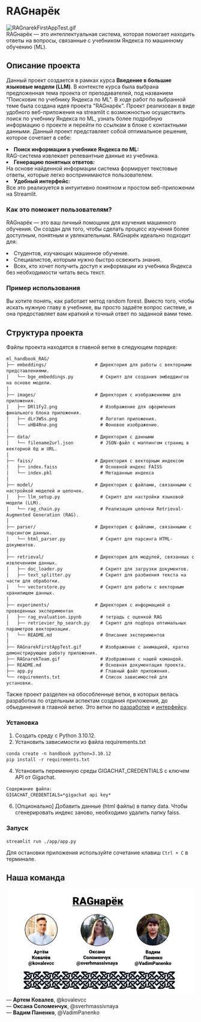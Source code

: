 # RAGнарёк
![RAGnarekFirstAppTest.gif](https://github.com/kovalevcc/ml_handbook_RAG/blob/main/RAGnarekFirstAppTest.gif)
<br>RAGнарёк — это интеллектуальная система, которая помогает находить ответы на вопросы, связанные с учебником Яндекса по машинному обучению (ML).
## Описание проекта
Данный проект создается в рамках курса <b>Введение в большие языковые модели (LLM)</b>. В контексте курса была выбрана предложенная тема проекта от преподавателей, под названием "Поисковик по учебнику Яндекса по ML". В ходе работ по выбранной теме была создана идея проекта "RAGнарёк". Проект реализован в виде удобного веб-приложения на streamlit с возможностью осуществить поиск по учебнику Яндекса по ML, узнать более подробную информацию о проекте и перейти по ссылкам в блоке с контактными данными. Данный проект представляет собой оптимальное решение, которое сочетает в себе:
            <li><b>Поиск информации в учебнике Яндекса по ML:</b>  
            RAG-система извлекает релевантные данные из учебника.</li>
            <li><b>Генерацию понятных ответов:</b>  
            На основе найденной информации система формирует текстовые ответы, которые легко воспринимаются пользователем.</li>
            <li><b>Удобный интерфейс:</b>  
            Все это реализуется в интуитивно понятном и простом веб-приложении на Streamlit. </li>
### Как это поможет пользователям?
RAGнарёк — это ваш личный помощник для изучения машинного обучения. Он создан для того, чтобы сделать процесс изучения более доступным, понятным и увлекательным. RAGнарёк идеально подходит для:
            <li>Студентов, изучающих машинное обучение.</li>
            <li>Специалистов, которым нужно быстро освежить знания.</li>
            <li>Всех, кто хочет получить доступ к информации из учебника Яндекса без необходимости читать весь текст.</li>
### Пример использования
Вы хотите понять, как работает метод random forest. Вместо того, чтобы искать нужную главу в учебнике, вы просто задаёте вопрос системе, и она предоставляет вам краткий и точный ответ по заданной вами теме.
## Структура проекта
Файлы проекта находятся в главной ветке в следующем порядке:

```
ml_handbook_RAG/
├── embeddings/                  # Директория для работы с векторными представлениями.
│   └── bge_embeddings.py          # Скрипт для создания эмбеддингов на основе модели.
│
├── images/                      # Директория с изображениями для приложения.
│   ├── DRl1Fy2.png                # Изображение для оформления финального блока приложения.
│   ├── dLr3W5s.png                # Логотип приложения.
│   └── uHB4Rne.png                # Фоновое изображение.
│
├── data/                        # Директория с данными
│   └── filename2url.json          # JSON-файл с маппингом страниц в векторной бд и URL.
│
├── faiss/                       # Директория с векторным индексом
│   ├── index.faiss                # Основной индекс FAISS
│   └── index.pkl                  # Метаданные индекса
│
├── model/                       # Директория с файлами, связанными с настройкой моделей и цепочек.
│   ├── llm_setup.py               # Скрипт для настройки языковой модели (LLM).
│   └── rag_chain.py               # Реализация цепочки Retrieval-Augmented Generation (RAG).
│
├── parser/                      # Директория с файлами, связанными с парсингом данных.
│   └── html_parser.py             # Скрипт для парсинга HTML-документов.
│
├── retrieval/                   # Директория для модулей, связанных с извлечением данных.
│   ├── doc_loader.py              # Скрипт для загрузки документов.
│   ├── text_splitter.py           # Скрипт для разбиения текста на части для обработки.
│   └── vectorstore.py             # Скрипт для работы с векторным хранилищем данных.
│
├── experiments/                 # Директория с информацией о проведенных экспериментах
│   ├── rag_evaluation.ipynb       # тетрадь с оценкой RAG
│   ├── retrievier_hp_search.py    # Скрипт для подбора оптимальных параметров векторизации.
│   └── README.md                  # Описание экспериментов
│
├── RAGnarekFirstAppTest.gif       # Изображение с анимацией, кратко демонстрирующее работу приложения.
├── RAGnarekTeam.gif               # Изображение с нашей командой.
├── README.md                      # Основная документация проекта.
├── app.py                         # Главный файл приложения.
└── requirements.txt               # Список зависимостей для установки.
```

Также проект разделен на обособленные ветки, в которых велась разработка по отдельным аспектам создания приложения, до объединения в главной ветке. Это ветки по [разработке](https://github.com/kovalevcc/ml_handbook_RAG/tree/dev) и [интерфейсу](https://github.com/kovalevcc/ml_handbook_RAG/tree/app).

### Установка
1. Создать среду с Python 3.10.12.
2. Установить зависимости из файла requirements.txt
```
conda create -n handbook python=3.10.12 
pip install -r requirements.txt
```
4. Установить переменную среды GIGACHAT_CREDENTIALS c ключем API от Gigachat.
```
Содержание файла:
GIGACHAT_CREDENTIALS=*gigachat api key*
```
6. [Опционально] Добавить данные (html файлы) в папку data. Чтобы сгенерировать индекс заново, необходимо удалить папку faiss.

### Запуск
```
streamlit run ./app/app.py
```

Для остановки приложения используйте сочетание клавиш `Ctrl + C` в терминале.

## Наша команда
![RAGnarekTeam.gif](https://github.com/kovalevcc/ml_handbook_RAG/blob/main/RAGnarekTeam.gif)
<br>— <b>Артем Ковалев</b>, @kovalevcc
<br>— <b>Оксана Соломенчук</b>, @sverhmassivnaya
<br>— <b>Вадим Паненко</b>, @VadimPanenko
